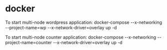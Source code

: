 # docker

To start multi-node wordpress application:
docker-compose --x-networking --project-name=wp --x-network-driver=overlay up -d

To start multi-node counter application:
docker-compose --x-networking --project-name=counter --x-network-driver=overlay up -d
